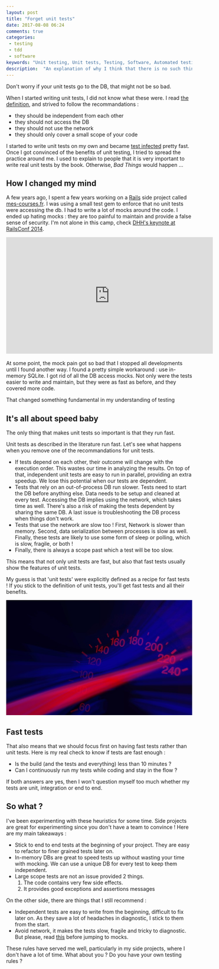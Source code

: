 ```yaml
---
layout: post
title: "Forget unit tests"
date: 2017-08-08 06:24
comments: true
categories:
 - testing
 - tdd
 - software
keywords: "Unit testing, Unit tests, Testing, Software, Automated testing"
description:  "An explanation of why I think that there is no such thing as unit tests, and how we should focus on fast tests instead"
---
```

Don't worry if your unit tests go to the DB, that might not be so bad.

When I started writing unit tests, I did not know what these were. I read [the definition](http://www.artima.com/weblogs/viewpost.jsp?thread=126923), and strived to follow the recommandations :

*   they should be independent from each other
*   they should not access the DB
*   they should not use the network
*   they should only cover a small scope of your code

I started to write unit tests on my own and became [test infected](http://wiki.c2.com/?TestInfected) pretty fast. Once I got convinced of the benefits of unit testing, I tried to spread the practice around me. I used to explain to people that it is very important to write real unit tests by the book. Otherwise, *Bad Things* would happen ...

## How I changed my mind

A few years ago, I spent a few years working on a [Rails](http://rubyonrails.org/) side project called [mes-courses.fr](https://github.com/philou/mes-courses). I was using a small test gem to enforce that no unit tests were accessing the db. I had to write a lot of mocks around the code. I ended up hating mocks : they are too painful to maintain and provide a false sense of security. I'm not alone in this camp, check [DHH's keynote at RailsConf 2014](https://www.youtube.com/watch?v=9LfmrkyP81M).

<iframe width="560" height="315" src="https://www.youtube.com/embed/9LfmrkyP81M" frameborder="0" allowfullscreen></iframe>

At some point, the mock pain got so bad that I stopped all developments until I found another way. I found a pretty simple workaround : use in-memory SQLite. I got rid of all the DB access mocks. Not only were the tests easier to write and maintain, but they were as fast as before, and they covered more code.

That changed something fundamental in my understanding of testing

## It's all about speed baby

The only thing that makes unit tests so important is that they run fast.

Unit tests as described in the literature run fast. Let's see what happens when you remove one of the recommandations for unit tests.

*   If tests depend on each other, their outcome will change with the execution order. This wastes our time in analyzing the results. On top of that, independent unit tests are easy to run in parallel, providing an extra speedup. We lose this potential when our tests are dependent.
*   Tests that rely on an out-of-process DB run slower. Tests need to start the DB before anything else. Data needs to be setup and cleaned at every test. Accessing the DB implies using the network, which takes time as well. There's also a risk of making the tests dependent by sharing the same DB. A last issue is troubleshooting the DB process when things don't work.
*   Tests that use the network are slow too ! First, Network is slower than memory. Second, data serialization between processes is slow as well. Finally, these tests are likely to use some form of sleep or polling, which is slow, fragile, or both !
*   Finally, there is always a scope past which a test will be too slow.

This means that not only unit tests are fast, but also that fast tests usually show the features of unit tests.

My guess is that 'unit tests' were explicitly defined as a recipe for fast tests ! If you stick to the definition of unit tests, you'll get fast tests and all their benefits.

![A speedometer](../imgs/2017-08-08-forget-unit-tests/speedometer.jpg)

## Fast tests

That also means that we should focus first on having fast tests rather than unit tests. Here is my real check to know if tests are fast enough :

*   Is the build (and the tests and everything) less than 10 minutes ?
*   Can I continuously run my tests while coding and stay in the flow ?

If both answers are yes, then I won't question myself too much whether my tests are unit, integration or end to end.

## So what ?

I've been experimenting with these heuristics for some time. Side projects are great for experimenting since you don't have a team to convince ! Here are my main takeaways :

*   Stick to end to end tests at the beginning of your project. They are easy to refactor to finer grained tests later on.
*   In-memory DBs are great to speed tests up without wasting your time with mocking.  We can use a unique DB for every test to keep them independent.
*   Large scope tests are not an issue provided 2 things.
    1.  The code contains very few side effects.
    2.  It provides good exceptions and assertions messages

On the other side, there are things that I still recommend :

*   Independent tests are easy to write from the beginning, difficult to fix later on. As they save a lot of headaches in diagnostic, I stick to them from the start.
*   Avoid network, it makes the tests slow, fragile and tricky to diagnostic. But please, read [this](http://philippe.bourgau.net/how-not-to-use-mocks-my-talk-at-paris-rb/) before jumping to mocks.

These rules have served me well, particularly in my side projects, where I don't have a lot of time. What about you ? Do you have your own testing rules ?